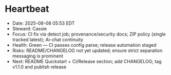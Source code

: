 # Heartbeat

- Date: 2025-08-08 05:53 EDT
- Steward: Cassie
- Focus: CI fix via detect job; provenance/security docs; ZIP policy (single tracked latest); Ai-chat continuity
- Health: Green — CI passes config parse; release automation staged
- Risks: README/CHANGELOG not yet updated; ensure strict separation messaging is prominent
- Next: README Quickstart + CI/Release section; add CHANGELOG; tag v1.1.0 and publish release
